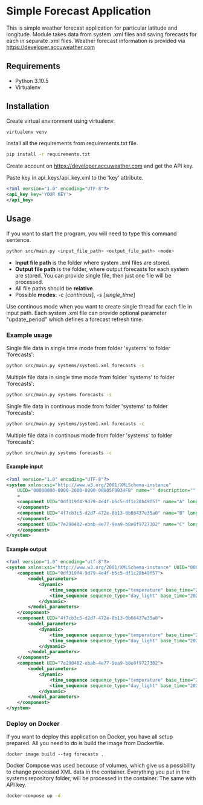 # Simple Forecast Application

This is simple weather forecast application for particular latitude and longitude.
Module takes data from system .xml files and saving forecasts for each in separate .xml files.
Weather forecast information is provided via https://developer.accuweather.com

## Requirements

* Python 3.10.5
* Virtualenv

## Installation

Create virtual environment using virtualenv.

```bash
virtualenv venv
```

Install all the requirements from requirements.txt file.

```bash
pip install -r requirements.txt
```

Create account on https://developer.accuweather.com and get the API key.

Paste key in api_keys/api_key.xml to the 'key' attribute.

```xml
<?xml version="1.0" encoding="UTF-8"?>
<api_key key='YOUR KEY'>
</api_key>
```

## Usage

If you want to start the program, you will need to type this command sentence.

```bash
python src/main.py <input_file_path> <output_file_path> <mode>
```

* **Input file path** is the folder where system .xml files are stored.
* **Output file path** is the folder, where output forecasts for each system are stored. You can provide single file, then just one file will be processed.
* All file paths should be **relative**.
* Possible **modes**: -c [*continous*], -s [*single_time*]

Use continous mode when you want to create single thread for each file in input path.
Each system .xml file can provide optional parameter "update_period" which defines a forecast refresh time.

### Example usage

Single file data in single time mode from folder 'systems' to folder 'forecasts':

```bash
python src/main.py systems/system1.xml forecasts -s
```

Multiple file data in single time mode from folder 'systems' to folder 'forecasts':

```bash
python src/main.py systems forecasts -s
```

Single file data in continous mode from folder 'systems' to folder 'forecasts':

```bash
python src/main.py systems/system1.xml forecasts -c
```

Multiple file data in continous mode from folder 'systems' to folder 'forecasts':

```bash
python src/main.py systems forecasts -c
```


#### Example input

```xml
<?xml version="1.0" encoding="UTF-8"?>
<system xmlns:xsi="http://www.w3.org/2001/XMLSchema-instance"
    UUID="00000000-0000-2000-8000-00805F9B34FB" name="" description=""
    >
    <component UID="0df319f4-9d79-4e4f-b5c5-df1c28b49f57" name="A" longitude="-21.90" latitude="64.13">
    </component>    
    <component UID="4f7cb3c5-d2d7-472e-8b13-0b66437e35a0" name="B" longitude="-18.09" latitude="65.68">
    </component>
    <component UID="7e290402-ebab-4e77-9ea9-b8e8f9727302" name="C" longitude="-14.40" latitude="65.26">
    </component>
</system>
```

#### Example output

```xml
<?xml version="1.0" encoding="utf-8"?>
<system xmlns:xsi="http://www.w3.org/2001/XMLSchema-instance" UUID="00000000-0000-2000-8000-00805F9B34FB">
	<component UID="0df319f4-9d79-4e4f-b5c5-df1c28b49f57">
		<model_parameters>
			<dynamic>
				<time_sequence sequence_type="temperature" base_time="2022-09-05T22:37:08" rel_time="21:00:00 22:00:00 23:00:00 00:00:00 01:00:00 02:00:00 03:00:00 04:00:00 05:00:00 06:00:00 07:00:00 08:00:00" data="11 11 10 10 10 10 10 8 9 9 9 11"></time_sequence>
				<time_sequence sequence_type="day_light" base_time="2022-09-05T22:37:08" rel_time="21:00:00 22:00:00 23:00:00 00:00:00 01:00:00 02:00:00 03:00:00 04:00:00 05:00:00 06:00:00 07:00:00 08:00:00" data="false false false false false false false false false false true true"></time_sequence>
			</dynamic>
		</model_parameters>
	</component>
	<component UID="4f7cb3c5-d2d7-472e-8b13-0b66437e35a0">
		<model_parameters>
			<dynamic>
				<time_sequence sequence_type="temperature" base_time="2022-09-05T22:37:08" rel_time="21:00:00 22:00:00 23:00:00 00:00:00 01:00:00 02:00:00 03:00:00 04:00:00 05:00:00 06:00:00 07:00:00 08:00:00" data="11 11 10 10 10 10 10 8 9 9 9 11"></time_sequence>
				<time_sequence sequence_type="day_light" base_time="2022-09-05T22:37:08" rel_time="21:00:00 22:00:00 23:00:00 00:00:00 01:00:00 02:00:00 03:00:00 04:00:00 05:00:00 06:00:00 07:00:00 08:00:00" data="false false false false false false false false false false true true"></time_sequence>
			</dynamic>
		</model_parameters>
	</component>
	<component UID="7e290402-ebab-4e77-9ea9-b8e8f9727302">
		<model_parameters>
			<dynamic>
				<time_sequence sequence_type="temperature" base_time="2022-09-05T22:37:08" rel_time="21:00:00 22:00:00 23:00:00 00:00:00 01:00:00 02:00:00 03:00:00 04:00:00 05:00:00 06:00:00 07:00:00 08:00:00" data="11 11 10 10 10 10 10 8 9 9 9 11"></time_sequence>
				<time_sequence sequence_type="day_light" base_time="2022-09-05T22:37:08" rel_time="21:00:00 22:00:00 23:00:00 00:00:00 01:00:00 02:00:00 03:00:00 04:00:00 05:00:00 06:00:00 07:00:00 08:00:00" data="false false false false false false false false false false true true"></time_sequence>
			</dynamic>
		</model_parameters>
	</component>
</system>
```


### Deploy on Docker

If you want to deploy this application on Docker, you have all setup prepared.
All you need to do is build the image from Dockerfile.


```baah
docker image build --tag forecasts .
```

Docker Compose was used becouse of volumes, which give us a possibility to change processed XML data in the container.
Everything you put in the systems repository folder, will be processed in the container. The same with API key.

```bash
docker-compose up -d
```
